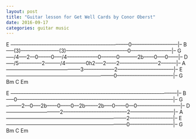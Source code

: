 ```yaml
---
layout: post
title: "Guitar lesson for Get Well Cards by Conor Oberst"
date: 2016-09-17
categories: guitar music
---
```


E ––––––––––––––––––––––––––––––––––––––––––––––0––––––––––––––––––|–
B –––(3)–––––––––––––––(3)––––––––––––––––––––––––0––––––––––––––––|–
G –––/4–––2––0–––––0–––/4––––––––––––0––––––0–––––––2b––––0–––0––––|–
D –––/5–––––––––2––––––/4––––––––0h2–––2––––2–––––––––––––––2––––––|–
A –––––––––––––––––––––––––––––3––––––––––––2––––––––––––––––––––––|–
E ––––––––––––––––––––––––––––––––––––––––––0––––––––––––––––––––––|–
      G                 Bm     C            Em

E –––––––––––––––––––––––––––––––––––––––––––––––––––––––––––––––––|–
B –––0–––––––––––––––––––––––––––––––––––––––––––––––––––––––––––––|–
G ––––––2––0–––2b––––0––––0––2b–––––2b–––0––––0––0–––––––––––––––––|–
D –––––––––––––––––––––2–––––––––––––––––––––––––2–––––––––––––––––|–
A –––––––––––––––––––––––––––––––––––––––––––––––2–––––––––––––––––|–
E –––––––––––––––––––––––––––––––––––––––––––––––0–––––––––––––––––|–
     G                    Bm        C            Em
